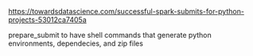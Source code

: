 https://towardsdatascience.com/successful-spark-submits-for-python-projects-53012ca7405a

prepare_submit to have shell commands that generate python environments, dependecies, and zip files